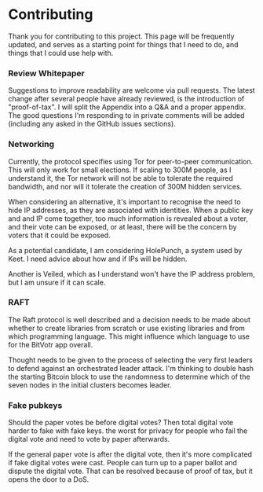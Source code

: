 # Contributing

Thank you for contributing to this project. 
This page will be frequently updated, and serves as a starting point for things that I need to do, and things that I could use help with.

### Review Whitepaper
Suggestions to improve readability are welcome via pull requests.
The latest change after several people have already reviewed, is the introduction of "proof-of-tax".
I will split the Appendix into a Q&A and a proper appendix.
The good questions I'm responding to in private comments will be added (including any asked in the GitHub issues sections).

### Networking
Currently, the protocol specifies using Tor for peer-to-peer communication. This will only work for small elections. If scaling to 300M
people, as I understand it, the Tor network will not be able to tolerate the required bandwidth, and nor will it tolerate the creation
of 300M hidden services.

When considering an alternative, it's important to recognise the need to hide IP addresses, as they are associated with identities. When a
public key and and IP come together, too much information is revealed about a voter, and their vote can be exposed, or at least, there will
be the concern by voters that it could be exposed.

As a potential candidate, I am considering HolePunch, a system used by Keet. I need advice about how and if IPs will be hidden.

Another is Veiled, which as I understand won't have the IP address problem, but I am unsure if it can scale.

### RAFT
The Raft protocol is well described and a decision needs to be made about whether to create libraries from scratch or use existing libraries
and from which programming language. This might influence which language to use for the BitVotr app overall.

Thought needs to be given to the process of selecting the very first leaders to defend against an orchestrated leader attack. I'm thinking to double hash the starting Bitcoin block to use the randomness to determine which of the seven nodes in the initial clusters becomes leader. 

### Fake pubkeys
Should the paper votes be before digital votes? Then total digital vote harder to fake with fake keys. the worst for privacy for people who fail the digital vote and need to vote by paper afterwards. 

If the general paper vote is after the digital vote, then it's more complicated if fake digital votes were cast. People can turn up to a paper ballot and dispute the digital vote. That can be resolved because of proof of tax, but it opens the door to a DoS.

